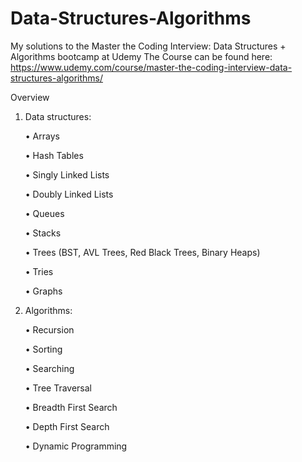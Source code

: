 # Data-Structures-Algorithms
My solutions to the Master the Coding Interview: Data Structures + Algorithms bootcamp at Udemy
The Course can be found here: https://www.udemy.com/course/master-the-coding-interview-data-structures-algorithms/

Overview
1. Data structures:

    •	Arrays 

    •	Hash Tables 

    •	Singly Linked Lists 

    •	Doubly Linked Lists 

    •	Queues 

    •	Stacks 

    •	Trees (BST, AVL Trees, Red Black Trees, Binary Heaps) 

    •	Tries 

    •	Graphs 



2. Algorithms:

    •	Recursion 

    •	Sorting 

    •	Searching 

    •	Tree Traversal 

    •	Breadth First Search 

    •	Depth First Search 

    •	Dynamic Programming

